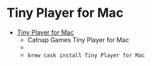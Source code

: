 # Tiny Player for Mac
- [Tiny Player for Mac](https://www.catnapgames.com/tiny-player-for-mac/)
  -  Catnap Games Tiny Player for Mac
  - 
  - `brew cask install Tiny Player for Mac`

